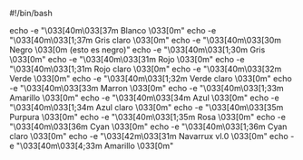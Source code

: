 #!/bin/bash

echo -e "\033[40m\033[37m      Blanco       \033[0m"
echo -e "\033[40m\033[1;37m   Gris claro    \033[0m"
echo -e "\033[40m\033[30m     Negro         \033[0m (esto es negro)"
echo -e "\033[40m\033[1;30m   Gris          \033[0m"
echo -e "\033[40m\033[31m     Rojo          \033[0m"
echo -e "\033[40m\033[1;31m   Rojo claro    \033[0m"
echo -e "\033[40m\033[32m     Verde         \033[0m"
echo -e "\033[40m\033[1;32m   Verde claro   \033[0m"
echo -e "\033[40m\033[33m     Marron        \033[0m"
echo -e "\033[40m\033[1;33m   Amarillo      \033[0m"
echo -e "\033[40m\033[34m     Azul          \033[0m"
echo -e "\033[40m\033[1;34m   Azul claro    \033[0m"
echo -e "\033[40m\033[35m     Purpura       \033[0m"
echo -e "\033[40m\033[1;35m   Rosa          \033[0m"
echo -e "\033[40m\033[36m     Cyan          \033[0m"
echo -e "\033[40m\033[1;36m   Cyan claro    \033[0m"
echo -e "\033[42m\033[31m     Navarrux vl.0 \033[0m"
echo -e "\033[40m\033[4;33m    Amarillo     \033[0m"
